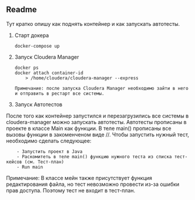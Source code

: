 ## Readme
Тут кратко опишу как поднять контейнер и как запускать автотесты. 

1. Старт докера
    ```
    docker-compose up
    ```
2. Запуск Cloudera Manager
    ```
    docker ps
    docker attach container-id
        > /home/cloudera/cloudera-manager --express
   
   Примечание: после запуска Cloudera Manager необходимо зайти в него и отправить в рестарт все системы. 
     ```
   
3. Запуск Автотестов

После того как контейнер запустился и перезагрузились все системы в cloudera-manager можно запускать автотесты. 
Автотесты прописаны в проекте в классе Main как функции. В теле main() прописаны все вызовы функции в закоменченом виде //.
Чтобы запустить нужный тест, необходимо сделать следующее:

        - Запустить проект в Java
        - Раскомитеть в теле main() функцию нужного теста из списка тест-кейсов (см. Тест-план)
        - Run main


Примечание:  В классе мейн также присутствует функция редактирования файла, но тест невозможно провести из-за ошибки прав доступа.
Поэтому тест не входит в тест-план. 